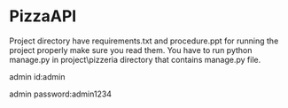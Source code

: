 # PizzaAPI
Project directory have requirements.txt and procedure.ppt for running the project properly make sure you read them.
You have to run python manage.py in project\pizzeria directory that contains manage.py file.

admin id:admin

admin password:admin1234
